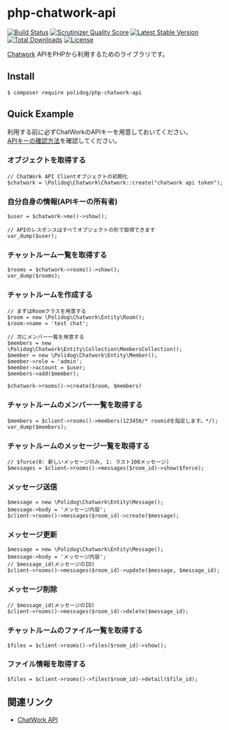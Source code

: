 php-chatwork-api
================

[![Build Status](https://github.com/actions/hello-world/workflows/ci.svg)](https://github.com/actions/hello-world/workflows/ci.svg)
[![Scrutinizer Quality Score](https://scrutinizer-ci.com/g/polidog/php-chatwork-api/badges/quality-score.png?s=56ea782f70ecfbe3de485e4be2a2c585455e44e3)](https://scrutinizer-ci.com/g/polidog/php-chatwork-api/)
[![Latest Stable Version](https://poser.pugx.org/polidog/php-chatwork-api/v/stable.svg)](https://packagist.org/packages/polidog/php-chatwork-api)
[![Total Downloads](https://poser.pugx.org/polidog/php-chatwork-api/downloads.svg)](https://packagist.org/packages/polidog/php-chatwork-api)
[![License](https://poser.pugx.org/polidog/php-chatwork-api/license.svg)](https://packagist.org/packages/polidog/php-chatwork-api)

[Chatwork](http://www.chatwork.com/ja/) APIをPHPから利用するためのライブラリです。

## Install

```
$ composer require polidog/php-chatwork-api
```


## Quick Example

利用する前に必ずChatWorkのAPIキーを用意しておいてください。  
[APIキーの確認方法](http://developer.chatwork.com/ja/authenticate.html)を確認してください。

### オブジェクトを取得する

```
// ChatWork API Clientオブジェクトの初期化
$chatwork = \Polidog\Chatwork\Chatwork::create("chatwork api token");
```

### 自分自身の情報(APIキーの所有者)

```
$user = $chatwork->me()->show();

// APIのレスポンスはすべてオブジェクトの形で取得できます
var_dump($user);
```

### チャットルーム一覧を取得する

```
$rooms = $chatwork->rooms()->show();
var_dump($rooms);
```

### チャットルームを作成する

```
// まずはRoomクラスを用意する
$room = new \Polidog\Chatwork\Entity\Room();
$room->name = 'test chat';

// 次にメンバー一覧を用意する
$members = new \Polidog\Chatwork\Entity\Collection\MembersCollection();
$member = new \Polidog\Chatwork\Entity\Member();
$member->role = 'admin';
$member->account = $user;
$members->add($member);

$chatwork->rooms()->create($room, $members)
```

### チャットルームのメンバー一覧を取得する
```
$members = $client->rooms()->members(123456/* roomidを指定します。*/);
var_dump($members);

```

### チャットルームのメッセージ一覧を取得する
```
// $force(0: 新しいメッセージのみ, 1: ラスト100メッセージ)
$messages = $client->rooms()->messages($room_id)->show($force);
```

### メッセージ送信
```
$message = new \Polidog\Chatwork\Entity\Message();
$message->body = 'メッセージ内容';
$client->rooms()->messages($room_id)->create($message);
```

### メッセージ更新
```
$message = new \Polidog\Chatwork\Entity\Message();
$message->body = 'メッセージ内容';
// $message_id(メッセージのID)
$client->rooms()->messages($room_id)->update($message, $message_id);
```

### メッセージ削除
```
// $message_id(メッセージのID)
$client->rooms()->messages($room_id)->delete($message_id);
```

### チャットルームのファイル一覧を取得する
```
$files = $client->rooms()->files($room_id)->show();
```

### ファイル情報を取得する
```
$files = $client->rooms()->files($room_id)->detail($file_id);
```

## 関連リンク
- [ChatWork API](http://developer.chatwork.com/ja/)

